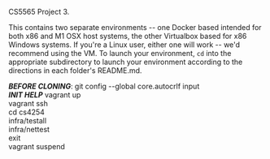 CS5565 Project 3.

This contains two separate environments -- one Docker based intended for both x86 and M1 OSX host systems, the other Virtualbox based for x86 Windows systems. If you're a Linux user, either one will work -- we'd recommend using the VM. To launch your environment, `cd` into the appropriate subdirectory to launch your environment according to the directions in each folder's README.md.
  

***BEFORE CLONING***: git config --global core.autocrlf input  
***INIT HELP***
vagrant up  
vagrant ssh   
cd cs4254  
infra/testall  
infra/nettest  
exit  
vagrant suspend  

